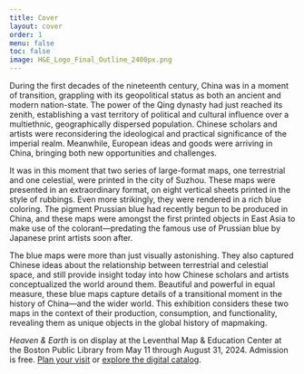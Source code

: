 ```yaml
---
title: Cover
layout: cover
order: 1
menu: false
toc: false
image: H&E_Logo_Final_Outline_2400px.png
---
```


During the first decades of the nineteenth century, China was in a moment of transition, grappling with its geopolitical status as both an ancient and modern nation-state. The power of the Qing dynasty had just reached its zenith, establishing a vast territory of political and cultural influence over a multiethnic, geographically dispersed population. Chinese scholars and artists were reconsidering the ideological and practical significance of the imperial realm. Meanwhile, European ideas and goods were arriving in China, bringing both new opportunities and challenges.


It was in this moment that two series of large-format maps, one terrestrial and one celestial, were printed in the city of Suzhou. These maps were presented in an extraordinary format, on eight vertical sheets printed in the style of rubbings. Even more strikingly, they were rendered in a rich blue coloring. The pigment Prussian blue had recently begun to be produced in China, and these maps were amongst the first printed objects in East Asia to make use of the colorant—predating the famous use of Prussian blue by Japanese print artists soon after.

The blue maps were more than just visually astonishing. They also captured Chinese ideas about the relationship between terrestrial and celestial space, and still provide insight today into how Chinese scholars and artists conceptualized the world around them. Beautiful and powerful in equal measure, these blue maps capture details of a transitional moment in the history of China—and the wider world. This exhibition considers these two maps in the context of their production, consumption, and functionality, revealing them as unique objects in the global history of mapmaking.

<div class="visit-splash">

_Heaven & Earth_ is on display at the Leventhal Map & Education Center at the Boston Public Library from May 11 through August 31, 2024. Admission is free. [Plan your visit](https://www.leventhalmap.org/visit/) or [explore the digital catalog](./contents/).

</div>
